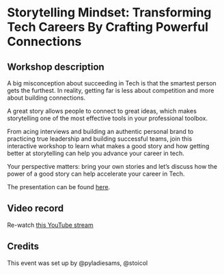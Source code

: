 # Storytelling Mindset: Transforming Tech Careers By Crafting Powerful Connections

## Workshop description
A big misconception about succeeding in Tech is that the smartest person gets the furthest. In reality, getting far is less about competition and more about building connections.

A great story allows people to connect to great ideas, which makes storytelling one of the most effective tools in your professional toolbox.

From acing interviews and building an authentic personal brand to practicing true leadership and building successful teams, join this interactive workshop to learn what makes a good story and how getting better at storytelling can help you advance your career in tech.

Your perspective matters: bring your own stories and let’s discuss how the power of a good story can help accelerate your career in Tech.

The presentation can be found [here](link). 

## Video record
Re-watch [this YouTube stream](https://www.youtube.com/live/TYH5AXxPj1Q?feature=share)

## Credits
This event was set up by @pyladiesams, @stoicol
